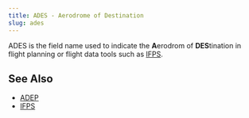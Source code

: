 ```yaml
---
title: ADES - Aerodrome of Destination
slug: ades
---
```


ADES is the field name used to indicate the **A**erodrom of **DES**tination in
flight planning or flight data tools such as [IFPS](ifps.md).

## See Also

* [ADEP](adep.md)
* [IFPS](ifps.md)
